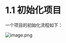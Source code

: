 # 1.1 初始化项目

一个项目的初始化流程如下：

![image.png](https://upload-images.jianshu.io/upload_images/7220971-56f810c0e55dde7a.png?imageMogr2/auto-orient/strip%7CimageView2/2/w/1240)
